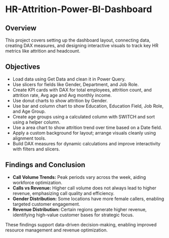 # HR-Attrition-Power-BI-Dashboard

## Overview 
This project covers setting up the dashboard layout, connecting data, creating DAX measures, and designing interactive visuals to track key HR metrics like attrition and headcount.

## Objectives
- Load data using Get Data and clean it in Power Query.
- Use slicers for fields like Gender, Department, and Job Role.
- Create KPI cards with DAX for total employees, attrition count, and attrition rate, Avg age and Avg monthly income.
- Use donut charts to show attrition by Gender.
- Use bar and column chart to show Education, Education Field, Job Role, and Age Group.
- Create age groups using a calculated column with SWITCH and sort using a helper column.
- Use a area chart to show attrition trend over time based on a Date field.
- Apply a custom background for layout; arrange visuals cleanly using alignment tools.
- Build DAX measures for dynamic calculations and improve interactivity with filters and slicers.
  
## Findings and Conclusion

- **Call Volume Trends:** Peak periods vary across the week, aiding workforce optimization.
- **Calls vs Revenue:** Higher call volume does not always lead to higher revenue, emphasizing call quality and efficiency.
- **Gender Distribution:** Some locations have more female callers, enabling targeted customer engagement.
- **Revenue Distribution:** Certain regions generate higher revenue, identifying high-value customer bases for strategic focus.

These findings support data-driven decision-making, enabling improved resource management and revenue optimization.
